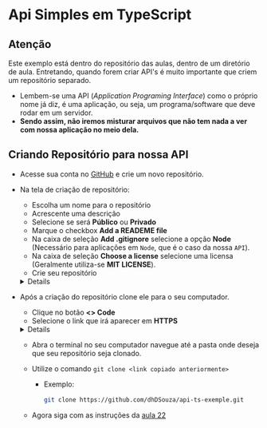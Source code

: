 # Api Simples em TypeScript

## Atenção

Este exemplo está dentro do repositório das aulas, dentro de um diretório de aula. Entretando, quando forem criar API's é muito importante que criem um repositório separado.

- Lembem-se uma API (*Application Programing Interface*) como o próprio nome já diz, é uma aplicação, ou seja, um programa/software que deve rodar em um servidor.
- **Sendo assim, não iremos misturar arquivos que não tem nada a ver com nossa aplicação no meio dela.**

## Criando Repositório para nossa API

- Acesse sua conta no [GitHub](http://www.github.com) e crie um novo repositório.

- Na tela de criação de repositório:

    - Escolha um nome para o repositório
    - Acrescente uma descrição
    - Selecione se será **Público** ou **Privado**
    - Marque o checkbox **Add a READEME file**
    - Na caixa de seleção **Add .gitignore** selecione a opção **Node** (Necessário para aplicações em `Node`, que é o caso da nossa `API`).
    - Na caixa de seleção **Choose a license** selecione uma licensa (Geralmente utiliza-se **MIT LICENSE**).
    - Crie seu repositório

    <details>
        ![Criação de Repositório GitHub](../imagens/NewRepository.png)
    </details>

- Após a criação do repositório clone ele para o seu computador.

    - Clique no botão **<> Code**
    - Selecione o link que irá aparecer em **HTTPS**

    <details>
        ![Clonando o Repositório do GitHub](../imagens/CloneRepository.png)
    </details>

    - Abra o terminal no seu computador navegue até a pasta onde deseja que seu repositório seja clonado.
    - Utilize o comando `git clone <link copiado anteriormente>`
        - Exemplo:
            ```sh
            git clone https://github.com/dhDSouza/api-ts-exemple.git
            ```
    

    - Agora siga com as instruções da [aula 22](../APIs%20TypeScript.md)